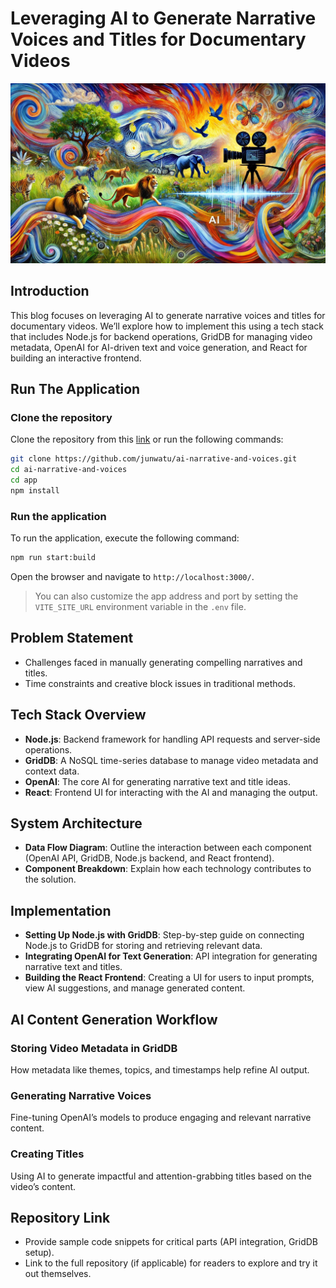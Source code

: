 # Leveraging AI to Generate Narrative Voices and Titles for Documentary Videos

![image cover](images/ai-narrative-cover.jpg)

## **Introduction**

This blog focuses on leveraging AI to generate narrative voices and titles for documentary videos. We’ll explore how to implement this using a tech stack that includes Node.js for backend operations, GridDB for managing video metadata, OpenAI for AI-driven text and voice generation, and React for building an interactive frontend.

## Run The Application


### Clone the repository
Clone the repository from this [link](https://github.com/junwatu/ai-narrative-and-voices) or run the following commands:

```bash
git clone https://github.com/junwatu/ai-narrative-and-voices.git
cd ai-narrative-and-voices
cd app
npm install
```

### Run the application

To run the application, execute the following command:

```bash
npm run start:build
```
Open the browser and navigate to `http://localhost:3000/`. 

> You can also customize the app address and port by setting the `VITE_SITE_URL` environment variable in the `.env` file.

## **Problem Statement**

- Challenges faced in manually generating compelling narratives and titles.
- Time constraints and creative block issues in traditional methods.

## **Tech Stack Overview**

- **Node.js**: Backend framework for handling API requests and server-side operations.
- **GridDB**: A NoSQL time-series database to manage video metadata and context data.
- **OpenAI**: The core AI for generating narrative text and title ideas.
- **React**: Frontend UI for interacting with the AI and managing the output.

## **System Architecture**

- **Data Flow Diagram**: Outline the interaction between each component (OpenAI API, GridDB, Node.js backend, and React frontend).
- **Component Breakdown**: Explain how each technology contributes to the solution.

## **Implementation**

- **Setting Up Node.js with GridDB**: Step-by-step guide on connecting Node.js to GridDB for storing and retrieving relevant data.
- **Integrating OpenAI for Text Generation**: API integration for generating narrative text and titles.
- **Building the React Frontend**: Creating a UI for users to input prompts, view AI suggestions, and manage generated content.

## **AI Content Generation Workflow**

### **Storing Video Metadata in GridDB**

How metadata like themes, topics, and timestamps help refine AI output.

### **Generating Narrative Voices**

Fine-tuning OpenAI’s models to produce engaging and relevant narrative content.

### **Creating Titles**

Using AI to generate impactful and attention-grabbing titles based on the video’s content.

## **Repository Link**

- Provide sample code snippets for critical parts (API integration, GridDB setup).
- Link to the full repository (if applicable) for readers to explore and try it out themselves.
